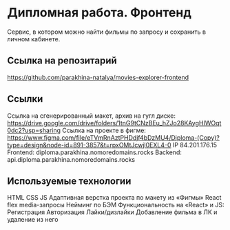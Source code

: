 # Дипломная работа. Фронтенд
Сервис, в котором можно найти фильмы по запросу и сохранить в личном кабинете.

## Cсылка на репозитарий
https://github.com/parakhina-natalya/movies-explorer-frontend

## Ссылки
Ссылка на сгенерированный макет, архив на гугл диске: https://drive.google.com/drive/folders/1tnG9tCNzBEu_hZJo28KAygHIWOqt0dc2?usp=sharing
Ссылка на проекте в фигме: https://www.figma.com/file/eTVmRnAztPHDdjf4bDzMU4/Diploma-(Copy)?type=design&node-id=891-3857&t=rpxOMtJcwjl0EXL4-0
IP  84.201.176.15
Frontend: diploma.parakhina.nomoredomains.rocks
Backend:  api.diploma.parakhina.nomoredomains.rocks

## Используемые технологии
HTML
CSS
JS
Адаптивная верстка проекта по макету из «Фигмы»
React
flex
media-запросы
Нейминг по БЭМ
Функциональность на «React» и JS: 
Регистрация
Авторизация
Лайки/дизлайки
Добавление фильма в ЛК и удаление из него